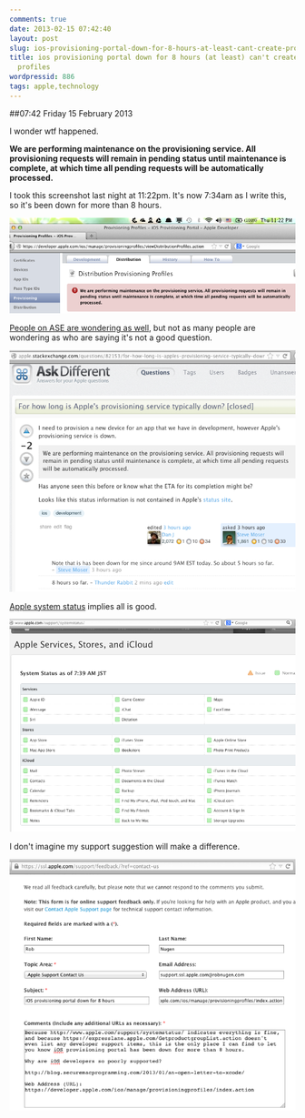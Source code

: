 ```yaml
---
comments: true
date: 2013-02-15 07:42:40
layout: post
slug: ios-provisioning-portal-down-for-8-hours-at-least-cant-create-provisioning-profiles
title: ios provisioning portal down for 8 hours (at least) can't create provisioning
  profiles
wordpressid: 886
tags: apple,technology
---
```


##07:42 Friday 15 February 2013

I wonder wtf happened.

**We are performing maintenance on the provisioning service. All provisioning requests will remain in pending status until maintenance is complete, at which time all pending requests will be automatically processed.**

I took this screenshot last night at 11:22pm. It's now 7:34am as I write this, so it's been down for more than 8 hours.

[![Screen Shot 2013-02-14 at 11.22.25 PM](/images/2013/02/Screen-Shot-2013-02-14-at-11.22.25-PM.png)](/images/2013/02/Screen-Shot-2013-02-14-at-11.22.25-PM.png)

[People on ASE are wondering as well](http://apple.stackexchange.com/questions/82153/for-how-long-is-apples-provisioning-service-typically-down), but not as many people are wondering as who are saying it's not a good question.

[![Screen Shot 2013-02-15 at 7.30.33 AM](/images/2013/02/Screen-Shot-2013-02-15-at-7.30.33-AM.png)](/images/2013/02/Screen-Shot-2013-02-15-at-7.30.33-AM.png)

[Apple system status](http://www.apple.com/support/systemstatus/) implies all is good.

[![Screen Shot 2013-02-15 at 7.39.52 AM](/images/2013/02/Screen-Shot-2013-02-15-at-7.39.52-AM.png)](/images/2013/02/Screen-Shot-2013-02-15-at-7.39.52-AM.png)

I don't imagine my support suggestion will make a difference.

[![Screen Shot 2013-02-15 at 7.54.59 AM](/images/2013/02/Screen-Shot-2013-02-15-at-7.54.59-AM.png)](/images/2013/02/Screen-Shot-2013-02-15-at-7.54.59-AM.png)

